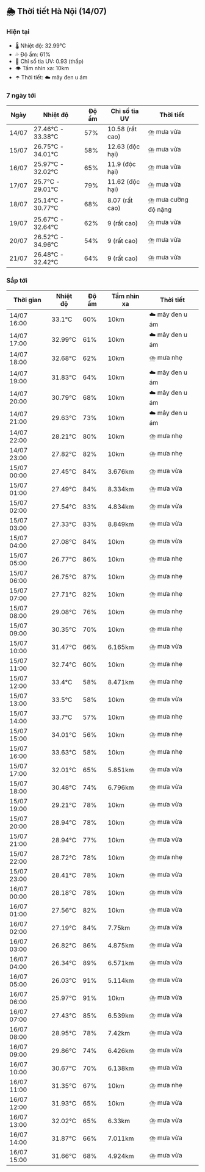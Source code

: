 ## 🌦️ Thời tiết Hà Nội (14/07)

### Hiện tại

- 🌡️ Nhiệt độ: 32.99℃
- 💦 Độ ẩm: 61%
- 🌟 Chỉ số tia UV: 0.93 (thấp)
- 👁️ Tầm nhìn xa: 10km
- ☂️ Thời tiết: ☁️ mây đen u ám

### 7 ngày tới

| Ngày | Nhiệt độ | Độ ẩm | Chỉ số tia UV | Thời tiết |
| --- | --- | --- | --- | --- |
| 14/07 | 27.46℃ - 33.38℃ | 57% | 10.58 (rất cao) | ⛈️ mưa vừa |
| 15/07 | 26.75℃ - 34.01℃ | 58% | 12.63 (độc hại) | ⛈️ mưa vừa |
| 16/07 | 25.97℃ - 32.02℃ | 65% | 11.9 (độc hại) | ⛈️ mưa vừa |
| 17/07 | 25.7℃ - 29.01℃ | 79% | 11.62 (độc hại) | ⛈️ mưa vừa |
| 18/07 | 25.14℃ - 30.77℃ | 68% | 8.07 (rất cao) | ⛈️ mưa cường độ nặng |
| 19/07 | 25.67℃ - 32.64℃ | 62% | 9 (rất cao) | ⛈️ mưa vừa |
| 20/07 | 26.52℃ - 34.96℃ | 54% | 9 (rất cao) | ⛈️ mưa vừa |
| 21/07 | 26.48℃ - 32.42℃ | 64% | 9 (rất cao) | ⛈️ mưa vừa |

### Sắp tới

| Thời gian | Nhiệt độ | Độ ẩm | Tầm nhìn xa | Thời tiết |
| --- | --- | --- | --- | --- |
| 14/07 16:00 | 33.1℃ | 60% | 10km | ☁️ mây đen u ám |
| 14/07 17:00 | 32.99℃ | 61% | 10km | ☁️ mây đen u ám |
| 14/07 18:00 | 32.68℃ | 62% | 10km | ⛈️ mưa nhẹ |
| 14/07 19:00 | 31.83℃ | 64% | 10km | ☁️ mây đen u ám |
| 14/07 20:00 | 30.79℃ | 68% | 10km | ☁️ mây đen u ám |
| 14/07 21:00 | 29.63℃ | 73% | 10km | ☁️ mây đen u ám |
| 14/07 22:00 | 28.21℃ | 80% | 10km | ⛈️ mưa nhẹ |
| 14/07 23:00 | 27.82℃ | 82% | 10km | ⛈️ mưa nhẹ |
| 15/07 00:00 | 27.45℃ | 84% | 3.676km | ⛈️ mưa vừa |
| 15/07 01:00 | 27.49℃ | 84% | 8.334km | ⛈️ mưa vừa |
| 15/07 02:00 | 27.54℃ | 83% | 4.834km | ⛈️ mưa vừa |
| 15/07 03:00 | 27.33℃ | 83% | 8.849km | ⛈️ mưa vừa |
| 15/07 04:00 | 27.08℃ | 84% | 10km | ⛈️ mưa vừa |
| 15/07 05:00 | 26.77℃ | 86% | 10km | ⛈️ mưa nhẹ |
| 15/07 06:00 | 26.75℃ | 87% | 10km | ⛈️ mưa nhẹ |
| 15/07 07:00 | 27.71℃ | 82% | 10km | ⛈️ mưa nhẹ |
| 15/07 08:00 | 29.08℃ | 76% | 10km | ⛈️ mưa nhẹ |
| 15/07 09:00 | 30.35℃ | 70% | 10km | ⛈️ mưa nhẹ |
| 15/07 10:00 | 31.47℃ | 66% | 6.165km | ⛈️ mưa vừa |
| 15/07 11:00 | 32.74℃ | 60% | 10km | ⛈️ mưa nhẹ |
| 15/07 12:00 | 33.4℃ | 58% | 8.471km | ⛈️ mưa nhẹ |
| 15/07 13:00 | 33.5℃ | 58% | 10km | ⛈️ mưa vừa |
| 15/07 14:00 | 33.7℃ | 57% | 10km | ⛈️ mưa nhẹ |
| 15/07 15:00 | 34.01℃ | 56% | 10km | ⛈️ mưa nhẹ |
| 15/07 16:00 | 33.63℃ | 58% | 10km | ⛈️ mưa nhẹ |
| 15/07 17:00 | 32.01℃ | 65% | 5.851km | ⛈️ mưa vừa |
| 15/07 18:00 | 30.48℃ | 74% | 6.796km | ⛈️ mưa vừa |
| 15/07 19:00 | 29.21℃ | 78% | 10km | ⛈️ mưa vừa |
| 15/07 20:00 | 28.94℃ | 78% | 10km | ⛈️ mưa vừa |
| 15/07 21:00 | 28.94℃ | 77% | 10km | ⛈️ mưa vừa |
| 15/07 22:00 | 28.72℃ | 78% | 10km | ⛈️ mưa nhẹ |
| 15/07 23:00 | 28.41℃ | 78% | 10km | ⛈️ mưa vừa |
| 16/07 00:00 | 28.18℃ | 78% | 10km | ⛈️ mưa vừa |
| 16/07 01:00 | 27.56℃ | 82% | 10km | ⛈️ mưa vừa |
| 16/07 02:00 | 27.19℃ | 84% | 7.75km | ⛈️ mưa vừa |
| 16/07 03:00 | 26.82℃ | 86% | 4.875km | ⛈️ mưa vừa |
| 16/07 04:00 | 26.34℃ | 89% | 6.571km | ⛈️ mưa vừa |
| 16/07 05:00 | 26.03℃ | 91% | 5.114km | ⛈️ mưa vừa |
| 16/07 06:00 | 25.97℃ | 91% | 10km | ⛈️ mưa vừa |
| 16/07 07:00 | 27.43℃ | 85% | 6.539km | ⛈️ mưa vừa |
| 16/07 08:00 | 28.95℃ | 78% | 7.42km | ⛈️ mưa vừa |
| 16/07 09:00 | 29.86℃ | 74% | 6.426km | ⛈️ mưa vừa |
| 16/07 10:00 | 30.67℃ | 70% | 6.138km | ⛈️ mưa vừa |
| 16/07 11:00 | 31.35℃ | 67% | 10km | ⛈️ mưa nhẹ |
| 16/07 12:00 | 31.93℃ | 65% | 10km | ⛈️ mưa vừa |
| 16/07 13:00 | 32.02℃ | 65% | 6.33km | ⛈️ mưa vừa |
| 16/07 14:00 | 31.87℃ | 66% | 7.011km | ⛈️ mưa vừa |
| 16/07 15:00 | 31.66℃ | 68% | 4.924km | ⛈️ mưa vừa |
